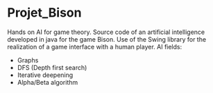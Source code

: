 # Projet_Bison

Hands on AI for game theory.
Source code of an artificial intelligence developed in java for the game Bison. 
Use of the Swing library for the realization of a game interface with a human player. 
AI fields:
- Graphs
- DFS (Depth first search)
- Iterative deepening
- Alpha/Beta algorithm
